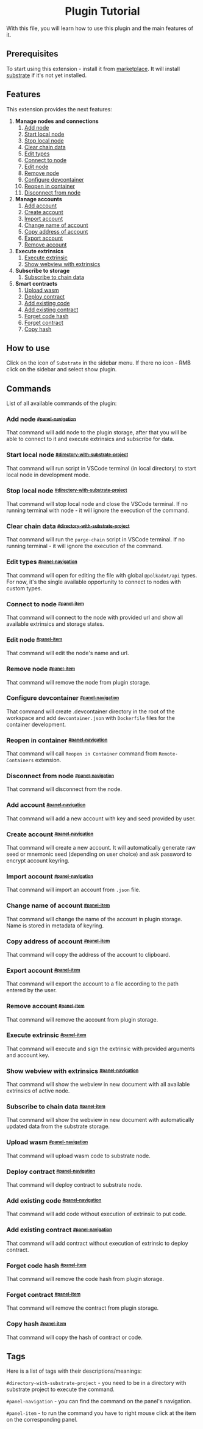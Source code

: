 <h1 align="center">Plugin Tutorial</h1>

With this file, you will learn how to use this plugin and the main features of it.

## Prerequisites

To start using this extension - install it from [marketplace](). It will install [substrate](https://www.parity.io/substrate/) if it's not yet installed.

## Features

This extension provides the next features:

1. __Manage nodes and connections__
   1. [Add node](#add-node)
   2. [Start local node](#start-local-node)
   3. [Stop local node](#stop-local-node)
   4. [Clear chain data](#clear-chain-data)
   5. [Edit types](#edit-types)
   6. [Connect to node](#connect-to-node)
   7. [Edit node](#edit-node)
   8. [Remove node](#remove-node)
   9. [Configure devcontainer](#configure-devcontainer)
   10. [Reopen in container](#reopen-in-container)
   11. [Disconnect from node](#disconnect-from-node)
2. __Manage accounts__
   1. [Add account](#add-account)
   2. [Create account](#create-account)
   3. [Import account](#import-account)
   4. [Change name of account](#change-name-of-account)
   5. [Copy address of account](#copy-address-of-account)
   6. [Export account](#export-account)
   7. [Remove account](#remove-account)
3. __Execute extrinsics__
   1. [Execute extrinsic](#execute-extrinsic)
   2. [Show webview with extrinsics](#show-webview-with-extrinsics)
4. __Subscribe to storage__
   1. [Subscribe to chain data](#subscribe-to-chain-data)
5. __Smart contracts__
   1. [Upload wasm](#upload-wasm)
   2. [Deploy contract](#deploy-contract)
   3. [Add existing code](#add-existing-code)
   4. [Add existing contract](#add-existing-contract)
   5. [Forget code hash](#forget-code-hash)
   6. [Forget contract](#forget-contract)
   7. [Copy hash](#copy-hash)

## How to use

Click on the icon of `Substrate` in the sidebar menu. If there no icon - RMB click on the sidebar and select show plugin.

## Commands

List of all available commands of the plugin:

### Add node <sup><sub> [#panel-navigation](#tags)

That command will add node to the plugin storage, after that you will be able to connect to it and execute extrinsics and subscribe for data.

### Start local node <sup><sub> [#directory-with-substrate-project](#tags)

That command will run script in VSCode terminal (in local directory) to start local node in development mode.

### Stop local node <sup><sub> [#directory-with-substrate-project](#tags)

That command will stop local node and close the VSCode terminal. If no running terminal with node - it will ignore the execution of the command.

### Clear chain data <sup><sub> [#directory-with-substrate-project](#tags)

That command will run the `purge-chain` script in VSCode terminal. If no running terminal - it will ignore the execution of the command.

### Edit types <sup><sub> [#panel-navigation](#tags)

That command will open for editing the file with global `@polkadot/api` types. For now, it's the single available opportunity to connect to nodes with custom types.

### Connect to node <sup><sub> [#panel-item](#tags)

That command will connect to the node with provided url and show all available extrinsics and storage states.

### Edit node <sup><sub> [#panel-item](#tags)

That command will edit the node's name and url.

### Remove node <sup><sub> [#panel-item](#tags)

That command will remove the node from plugin storage.

### Configure devcontainer <sup><sub> [#panel-navigation](#tags)

That command will create .devcontainer directory in the root of the workspace and add `devcontainer.json` with `Dockerfile` files for the container development.

### Reopen in container <sup><sub> [#panel-navigation](#tags)

That command will call `Reopen in Container` command from `Remote-Containers` extension.

### Disconnect from node <sup><sub> [#panel-navigation](#tags)

That command will disconnect from the node.

### Add account <sup><sub> [#panel-navigation](#tags)

That command will add a new account with key and seed provided by user.

### Create account <sup><sub> [#panel-navigation](#tags)

That command will create a new account. It will automatically generate raw seed or mnemonic seed (depending on user choice) and ask password to encrypt account keyring.

### Import account <sup><sub> [#panel-navigation](#tags)

That command will import an account from `.json` file.

### Change name of account <sup><sub> [#panel-item](#tags)

That command will change the name of the account in plugin storage. Name is stored in metadata of keyring.

### Copy address of account <sup><sub> [#panel-item](#tags)

That command will copy the address of the account to clipboard.

### Export account <sup><sub> [#panel-item](#tags)

That command will export the account to a file according to the path entered by the user.

### Remove account <sup><sub> [#panel-item](#tags)

That command will remove the account from plugin storage.

### Execute extrinsic <sup><sub> [#panel-item](#tags)

That command will execute and sign the extrinsic with provided arguments and account key.

### Show webview with extrinsics <sup><sub> [#panel-navigation](#tags)

That command will show the webview in new document with all available extrinsics of active node.

### Subscribe to chain data <sup><sub> [#panel-item](#tags)

That command will show the webview in new document with automatically updated data from the substrate storage.

### Upload wasm <sup><sub> [#panel-navigation](#tags)

That command will upload wasm code to substrate node.

### Deploy contract <sup><sub> [#panel-navigation](#tags)

That command will deploy contract to substrate node.

### Add existing code <sup><sub> [#panel-navigation](#tags)

That command will add code without execution of extrinsic to put code.

### Add existing contract <sup><sub> [#panel-navigation](#tags)

That command will add contract without execution of extrinsic to deploy contract.

### Forget code hash <sup><sub> [#panel-item](#tags)

That command will remove the code hash from plugin storage.

### Forget contract <sup><sub> [#panel-item](#tags)

That command will remove the contract from plugin storage.

### Copy hash <sup><sub> [#panel-item](#tags)

That command will copy the hash of contract or code.

## Tags

Here is a list of tags with their descriptions/meanings:

`#directory-with-substrate-project` - you need to be in a directory with substrate project to execute the command.

`#panel-navigation` - you can find the command on the panel's navigation.

`#panel-item` - to run the command you have to right mouse click at the item on the corresponding panel.
